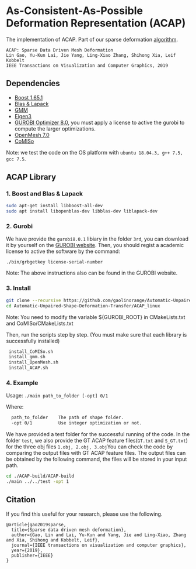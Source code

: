 
# As-Consistent-As-Possible Deformation Representation (ACAP)
The implementation of ACAP.
Part of our sparse deformation [algorithm](https://arxiv.org/abs/1709.01250).

```
ACAP: Sparse Data Driven Mesh Deformation
Lin Gao, Yu-Kun Lai, Jie Yang, Ling-Xiao Zhang, Shihong Xia, Leif Kobbelt
IEEE Transactions on Visualization and Computer Graphics, 2019
```


## Dependencies
- [Boost 1.65.1](https://www.boost.org/)
- [Blas & Lapack](https://www.netlib.org/lapack/lug/node11.html)
- [GMM](http://getfem.org/download.html)
- [Eigen3](http://eigen.tuxfamily.org/index.php?title=Main_Page)
- [GUROBI Optimizer 8.0](http://www.gurobi.com/), you must apply a license to active the gurobi to compute the larger optimizations.
- [OpenMesh 7.0](https://www.openmesh.org/download/)
- [CoMISo](https://graphics.rwth-aachen.de:9000/CoMISo/CoMISo)

Note: we test the code on the OS platform with ```ubuntu 18.04.3, g++ 7.5, gcc 7.5```.

## ACAP Library

### 1. Boost and Blas & Lapack

```sh
sudo apt-get install libboost-all-dev
sudo apt install libopenblas-dev libblas-dev liblapack-dev
```

### 2. Gurobi

We have provide the ```gurobi8.0.1``` libiary in the folder ```3rd```, you can download it by yourself on the [GUROBI website](https://www.gurobi.com/downloads/gurobi-optimizer-eula/). Then, you should regist a academic license to active the software by the command:

```
./bin/grbgetkey license-serial-number
```

Note: The above instructions also can be found in the GUROBI website.


### 3. Install

```sh
git clone --recursive https://github.com/gaolinorange/Automatic-Unpaired-Shape-Deformation-Transfer.git
cd Automatic-Unpaired-Shape-Deformation-Transfer/ACAP_linux
```

Note: You need to modify the variable ${GUROBI_ROOT} in CMakeLists.txt and CoMISo/CMakeLists.txt

Then, run the scripts step by step. (You must make sure that each library is successfully installed)

```sh
 install_CoMISo.sh
 install_gmm.sh
 install_OpenMesh.sh
 install_ACAP.sh
```

### 4. Example

Usage: ```./main path_to_folder [-opt] 0/1```

Where:

```sh
  path_to_folder    The path of shape folder.
  -opt 0/1          Use integer optimization or not.
```
We have provided a test folder for the successful running of the code. In the folder ```test```, we also provide the GT ACAP feature files(```GT.txt``` and ```S_GT.txt```) for the three obj files ```1.obj, 2.obj, 3.obj```You can check the code by comparing the output files with GT ACAP feature files. The output files can be obtained by the following command, the files will be stored in your input path.

```sh
cd ./ACAP-build/ACAP-build
./main ../../test -opt 1
```

## Citation

If you find this useful for your research, please use the following.

```
@article{gao2019sparse,
  title={Sparse data driven mesh deformation},
  author={Gao, Lin and Lai, Yu-Kun and Yang, Jie and Ling-Xiao, Zhang and Xia, Shihong and Kobbelt, Leif},
  journal={IEEE transactions on visualization and computer graphics},
  year={2019},
  publisher={IEEE}
}
```
